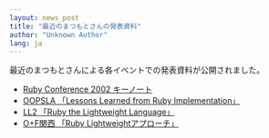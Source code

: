 ```yaml
---
layout: news_post
title: "最近のまつもとさんの発表資料"
author: "Unknown Author"
lang: ja
---
```


最近のまつもとさんによる各イベントでの発表資料が公開されました。

* [Ruby Conference 2002 キーノート][1]
* [OOPSLA 「Lessons Learned from Ruby Implementation」][2]
* [LL2 「Ruby the Lightweight Language」][3]
* [O+F関西 「Ruby Lightweightアプローチ」][4]



[1]: http://www.rubyist.net/~matz/slides/rc2002/
[2]: http://www.rubyist.net/~matz/slides/oopsla2002/
[3]: http://www.rubyist.net/~matz/slides/ll2/
[4]: http://www.rubyist.net/~matz/slides/of-kansai2002/
